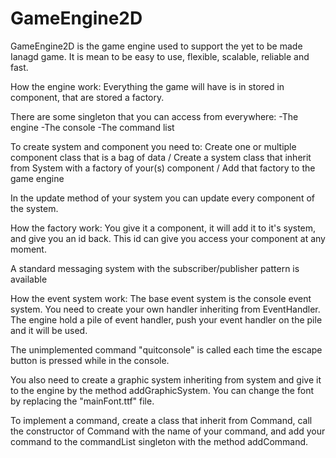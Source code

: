 # GameEngine2D
GameEngine2D is the game engine used to support the yet to be made Ianagd game. It is mean to be easy to use, flexible, scalable, reliable and fast.


How the engine work:
Everything the game will have is in stored in component, that are stored a factory.


There are some singleton that you can access from everywhere:
-The engine
-The console
-The command list

To create system and component you need to:
 Create one or multiple component class that is a bag of data
 / Create a system class that inherit from System with a factory of your(s) component
 / Add that factory to the game engine

In the update method of your system you can update every component of the system.

How the factory work:
You give it a component, it will add it to it's system, and give you an id back.
This id can give you access your component at any moment.

A standard messaging system with the subscriber/publisher pattern is available

How the event system work:
The base event system is the console event system.
You need to create your own handler inheriting from EventHandler.
The engine hold a pile of event handler, push your event handler on the pile and it will be used.

The unimplemented command "quitconsole" is called each time the escape button is pressed while in the console.

You also need to create a graphic system inheriting from system and give it to the engine by the method addGraphicSystem.
You can change the font by replacing the "mainFont.ttf" file.

To implement a command, create a class that inherit from Command, call the constructor of Command with the name of your command, and add your command to the commandList singleton with the method addCommand.
